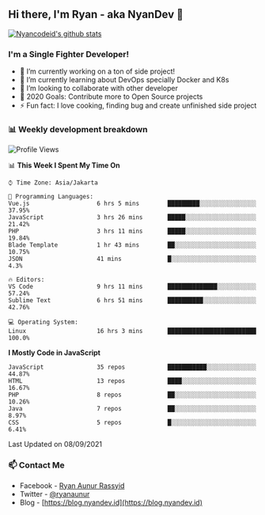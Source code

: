 ## Hi there, I'm Ryan - aka NyanDev 👋

[![Nyancodeid's github stats](https://github-readme-stats.vercel.app/api?username=nyancodeid)](https://github.com/nyancodeid/nyancodeid)

### I'm a Single Fighter Developer!
- 🔭 I’m currently working on a ton of side project!
- 🌱 I’m currently learning about DevOps specially Docker and K8s
- 👯 I’m looking to collaborate with other developer
- 🥅 2020 Goals: Contribute more to Open Source projects
- ⚡ Fun fact: I love cooking, finding bug and create unfinished side project 

### 📊 Weekly development breakdown

<!--START_SECTION:waka-->
![Profile Views](http://img.shields.io/badge/Profile%20Views-10-blue)

📊 **This Week I Spent My Time On** 

```text
⌚︎ Time Zone: Asia/Jakarta

💬 Programming Languages: 
Vue.js                   6 hrs 5 mins        █████████░░░░░░░░░░░░░░░░   37.95% 
JavaScript               3 hrs 26 mins       █████░░░░░░░░░░░░░░░░░░░░   21.42% 
PHP                      3 hrs 11 mins       █████░░░░░░░░░░░░░░░░░░░░   19.84% 
Blade Template           1 hr 43 mins        ██░░░░░░░░░░░░░░░░░░░░░░░   10.75% 
JSON                     41 mins             █░░░░░░░░░░░░░░░░░░░░░░░░   4.3%

🔥 Editors: 
VS Code                  9 hrs 11 mins       ██████████████░░░░░░░░░░░   57.24% 
Sublime Text             6 hrs 51 mins       ██████████░░░░░░░░░░░░░░░   42.76%

💻 Operating System: 
Linux                    16 hrs 3 mins       █████████████████████████   100.0%

```

**I Mostly Code in JavaScript** 

```text
JavaScript               35 repos            ███████████░░░░░░░░░░░░░░   44.87% 
HTML                     13 repos            ████░░░░░░░░░░░░░░░░░░░░░   16.67% 
PHP                      8 repos             ██░░░░░░░░░░░░░░░░░░░░░░░   10.26% 
Java                     7 repos             ██░░░░░░░░░░░░░░░░░░░░░░░   8.97% 
CSS                      5 repos             █░░░░░░░░░░░░░░░░░░░░░░░░   6.41%

```



 Last Updated on 08/09/2021
<!--END_SECTION:waka-->

### 📫 Contact Me
- Facebook - [Ryan Aunur Rassyid](https://facebook.com/ryan.hac)
- Twitter - [@ryanaunur](https://twitter.com/ryanaunur)
- Blog - [https://blog.nyandev.id](https://blog.nyandev.id)
